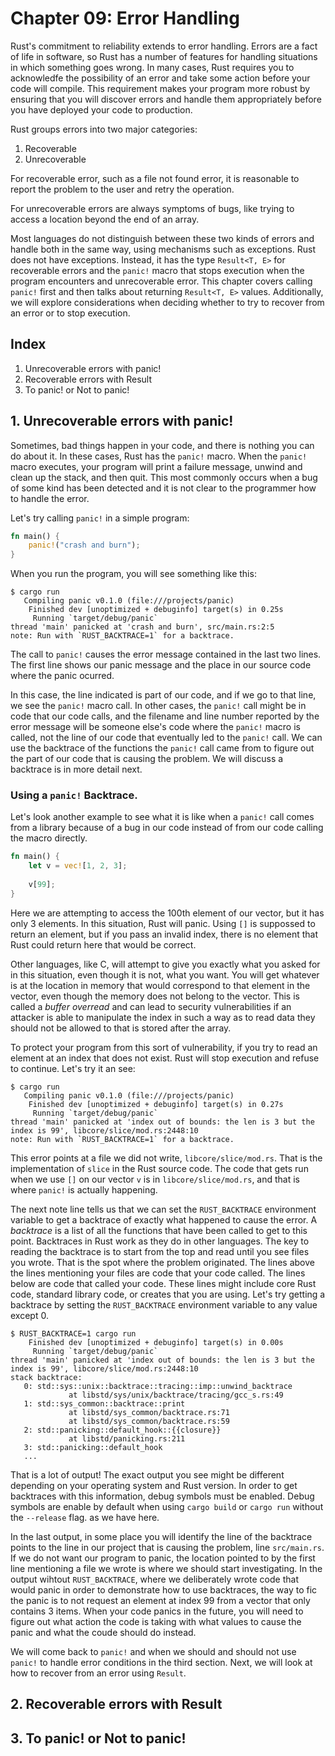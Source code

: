 # Chapter 09: Error Handling
Rust's commitment to reliability extends to error handling. Errors are a fact of life in software, so Rust has a number of features for handling situations in which something goes wrong. In many cases, Rust requires you to acknowledfe the possibility of an error and take some action before your code will compile. This requirement makes your program more robust by ensuring that you will discover errors and handle them appropriately before you have deployed your code to production.

Rust groups errors into two major categories:

1. Recoverable
2. Unrecoverable

For recoverable error, such as a file not found error, it is reasonable to report the problem to the user and retry the operation.

For unrecoverable errors are always symptoms of bugs, like trying to access a location beyond the end of an array.

Most languages do not distinguish between these two kinds of errors and handle both in the same way, using mechanisms such as exceptions. Rust does not have exceptions. Instead, it has the type `Result<T, E>` for recoverable errors and the `panic!` macro that stops execution when the program encounters and unrecoverable error. This chapter covers calling `panic!` first and then talks about returning `Result<T, E>` values. Additionally, we will explore considerations when deciding whether to try to recover from an error or to stop execution.

## Index
1. Unrecoverable errors with panic!
2. Recoverable errors with Result
3. To panic! or Not to panic!

## 1. Unrecoverable errors with panic!
Sometimes, bad things happen in your code, and there is nothing you can do about it. In these cases, Rust has the `panic!` macro. When the `panic!` macro executes, your program will print a failure message, unwind and clean up the stack, and then quit. This most commonly occurs when a bug of some kind has been detected and it is not clear to the programmer how to handle the error.

Let's try calling `panic!` in a simple program:

```rust
fn main() {
    panic!("crash and burn");
}
```

When you run the program, you will see something like this:

```
$ cargo run
   Compiling panic v0.1.0 (file:///projects/panic)
    Finished dev [unoptimized + debuginfo] target(s) in 0.25s
     Running `target/debug/panic`
thread 'main' panicked at 'crash and burn', src/main.rs:2:5
note: Run with `RUST_BACKTRACE=1` for a backtrace.
```

The call to `panic!` causes the error message contained in the last two lines. The first line shows our panic message and the place in our source code where the panic ocurred.

In this case, the line indicated is part of our code, and if we go to that line, we see the `panic!` macro call. In other cases, the `panic!` call might be in code that our code calls, and the filename and line number reported by the error message will be someone else's code where the `panic!` macro is called, not the line of our code that eventually led to the `panic!` call. We can use the backtrace of the functions the `panic!` call came from to figure out the part of our code that is causing the problem. We will discuss a backtrace is in more detail next.

### Using a `panic!` Backtrace.
Let's look another example to see what it is like when a `panic!` call comes from a library because of a bug in our code instead of from our code calling the macro directly.

```rust
fn main() {
    let v = vec![1, 2, 3];
    
    v[99];
}
```

Here we are attempting to access the 100th element of our vector, but it has only 3 elements. In this situation, Rust will panic. Using `[]` is suppossed to return an element, but if you pass an invalid index, there is no element that Rust could return here that would be correct.

Other languages, like C, will attempt to give you exactly what you asked for in this situation, even though it is not, what you want. You will get whatever is at the location in memory that would correspond to that element in the vector, even though the memory does not belong to the vector. This is called a _buffer overread_ and can lead to security vulnerabilities if an attacker is able to manipulate the index in such a way as to read data they should not be allowed to that is stored after the array.

To protect your program from this sort of vulnerability, if you try to read an element at an index that does not exist. Rust will stop execution and refuse to continue. Let's try it an see:

```
$ cargo run
   Compiling panic v0.1.0 (file:///projects/panic)
    Finished dev [unoptimized + debuginfo] target(s) in 0.27s
     Running `target/debug/panic`
thread 'main' panicked at 'index out of bounds: the len is 3 but the index is 99', libcore/slice/mod.rs:2448:10
note: Run with `RUST_BACKTRACE=1` for a backtrace.
```

This error points at a file we did not write, `libcore/slice/mod.rs`. That is the implementation of `slice` in the Rust source code. The code that gets run when we use `[]` on our vector `v` is in `libcore/slice/mod.rs`, and that is where `panic!` is actually happening.

The next note line tells us that we can set the `RUST_BACKTRACE` environment variable to get a backtrace of exactly what happened to cause the error. A _backtrace_ is a list of all the functions that have been called to get to this point. Backtraces in Rust work as they do in other languages. The key to reading the backtrace is to start from the top and read until you see files you wrote. That is the spot where the problem originated. The lines above the lines mentioning your files are code that your code called. The lines below are code that called your code. These lines might include core Rust code, standard library code, or creates that you are using. Let's try getting a backtrace by setting the `RUST_BACKTRACE` environment variable to any value except 0.

```
$ RUST_BACKTRACE=1 cargo run
    Finished dev [unoptimized + debuginfo] target(s) in 0.00s
     Running `target/debug/panic`
thread 'main' panicked at 'index out of bounds: the len is 3 but the index is 99', libcore/slice/mod.rs:2448:10
stack backtrace:
   0: std::sys::unix::backtrace::tracing::imp::unwind_backtrace
             at libstd/sys/unix/backtrace/tracing/gcc_s.rs:49
   1: std::sys_common::backtrace::print
             at libstd/sys_common/backtrace.rs:71
             at libstd/sys_common/backtrace.rs:59
   2: std::panicking::default_hook::{{closure}}
             at libstd/panicking.rs:211
   3: std::panicking::default_hook
   ...
```

That is a lot of output! The exact output you see might be different depending on your operating system and Rust version. In order to get backtraces with this information, debug symbols must be enabled. Debug symbols are enable by default when using `cargo build` or `cargo run` without the `--release` flag. as we have here.

In the last output, in some place you will identify the line of the backtrace points to the line in our project that is causing the problem, line `src/main.rs`. If we do not want our program to panic, the location pointed to by the first line mentioning a file we wrote is where we should start investigating. In the output wihtout `RUST_BACKTRACE`, where we deliberately wrote code that would panic in order to demonstrate how to use backtraces, the way to fic the panic is to not request an element at index 99 from a vector that only contains 3 items. When your code panics in the future, you will need to figure out what action the code is taking with what values to cause the panic and what the coude should do instead.

We will come back to `panic!` and when we should and should not use `panic!` to handle error conditions in the third section. Next, we will look at how to recover from an error using `Result`.

## 2. Recoverable errors with Result
## 3. To panic! or Not to panic!
